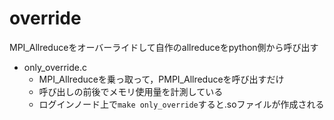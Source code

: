 # override

MPI_Allreduceをオーバーライドして自作のallreduceをpython側から呼び出す

- only_override.c
    - MPI_Allreduceを乗っ取って，PMPI_Allreduceを呼び出すだけ
    - 呼び出しの前後でメモリ使用量を計測している
    - ログインノード上で`make only_override`すると.soファイルが作成される
